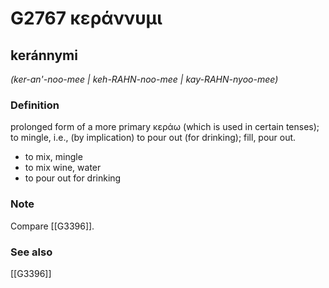 # G2767 κεράννυμι

## keránnymi

_(ker-an'-noo-mee | keh-RAHN-noo-mee | kay-RAHN-nyoo-mee)_

### Definition

prolonged form of a more primary κεράω (which is used in certain tenses); to mingle, i.e., (by implication) to pour out (for drinking); fill, pour out.

- to mix, mingle
- to mix wine, water
- to pour out for drinking

### Note

Compare [[G3396]].

### See also

[[G3396]]

